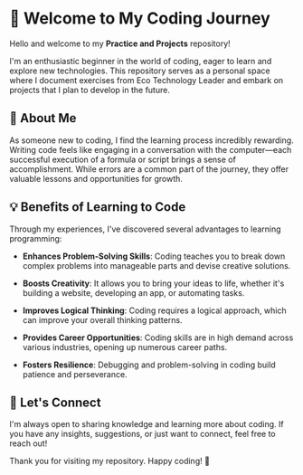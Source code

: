 # 👋 Welcome to My Coding Journey

Hello and welcome to my **Practice and Projects** repository!

I'm an enthusiastic beginner in the world of coding, eager to learn and explore new technologies. This repository serves as a personal space where I document exercises from Eco Technology Leader and embark on projects that I plan to develop in the future.

## 🌱 About Me

As someone new to coding, I find the learning process incredibly rewarding. Writing code feels like engaging in a conversation with the computer—each successful execution of a formula or script brings a sense of accomplishment. While errors are a common part of the journey, they offer valuable lessons and opportunities for growth.

## 💡 Benefits of Learning to Code

Through my experiences, I've discovered several advantages to learning programming:

- **Enhances Problem-Solving Skills**: Coding teaches you to break down complex problems into manageable parts and devise creative solutions. 

- **Boosts Creativity**: It allows you to bring your ideas to life, whether it's building a website, developing an app, or automating tasks.

- **Improves Logical Thinking**: Coding requires a logical approach, which can improve your overall thinking patterns.

- **Provides Career Opportunities**: Coding skills are in high demand across various industries, opening up numerous career paths.

- **Fosters Resilience**: Debugging and problem-solving in coding build patience and perseverance. 
## 🤝 Let's Connect

I'm always open to sharing knowledge and learning more about coding. If you have any insights, suggestions, or just want to connect, feel free to reach out!

Thank you for visiting my repository. Happy coding! 🚀
